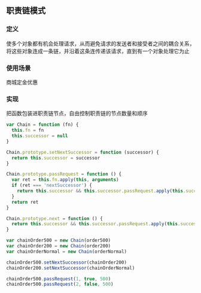 ## 职责链模式

### 定义

使多个对象都有机会处理请求，从而避免请求的发送者和接受者之间的耦合关系，将这些对象连成一条链，并沿着这条连传递该请求，直到有一个对象处理它为止

### 使用场景

商城定金优惠

### 实现

把函数包装进职责链节点，自由控制职责链的节点数量和顺序

```javascript
var Chain = function (fn) {
  this.fn = fn
  this.successor = null  
}

Chain.prototype.setNextSuccessor = function (successor) {
  return this.successor = successor  
}

Chain.prototype.passRequest = function () {
  var ret = this.fn.apply(this, arguments)
  if (ret === 'nextSuccessor') {
    return this.successor && this.successor.passRequest.apply(this.successor, arguments)  
  }  
  return ret
}

Chain.prototype.next = function () {
  return this.successor && this.successor.passRequest.apply(this.successor, arguments)  
}

var chainOrder500 = new Chain(order500)
var chainOrder200 = new Chain(order200)
var chainOrderNormal = new Chain(orderNormal)

chainOrder500.setNextSuccessor(chainOrder200)
chainOrder200.setNextSuccessor(chainOrderNormal)

chainOrder500.passRequest(1, true, 500)
chainOrder500.passRequest(2, false, 500)
```
